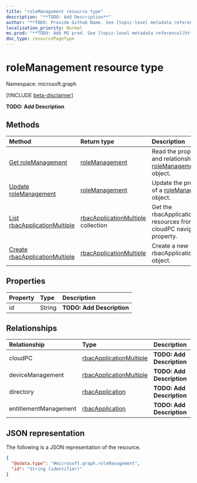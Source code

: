 ```yaml
---
title: "roleManagement resource type"
description: "**TODO: Add Description**"
author: "**TODO: Provide Github Name. See [topic-level metadata reference](https://msgo.azurewebsites.net/add/document/guidelines/metadata.html#topic-level-metadata)**"
localization_priority: Normal
ms.prod: "**TODO: Add MS prod. See [topic-level metadata reference](https://msgo.azurewebsites.net/add/document/guidelines/metadata.html#topic-level-metadata)**"
doc_type: resourcePageType
---
```


# roleManagement resource type

Namespace: microsoft.graph

[!INCLUDE [beta-disclaimer](../../includes/beta-disclaimer.md)]

**TODO: Add Description**

## Methods
|Method|Return type|Description|
|:---|:---|:---|
|[Get roleManagement](../api/intune-rolemanagement-get.md)|[roleManagement](../resources/intune-rolemanagement.md)|Read the properties and relationships of a [roleManagement](../resources/intune-rolemanagement.md) object.|
|[Update roleManagement](../api/intune-rolemanagement-update.md)|[roleManagement](../resources/intune-rolemanagement.md)|Update the properties of a [roleManagement](../resources/intune-rolemanagement.md) object.|
|[List rbacApplicationMultiple](../api/intune-rolemanagement-list-cloudpc.md)|[rbacApplicationMultiple](../resources/rbacapplicationmultiple.md) collection|Get the rbacApplicationMultiple resources from the cloudPC navigation property.|
|[Create rbacApplicationMultiple](../api/intune-rolemanagement-post-cloudpc.md)|[rbacApplicationMultiple](../resources/rbacapplicationmultiple.md)|Create a new rbacApplicationMultiple object.|

## Properties
|Property|Type|Description|
|:---|:---|:---|
|id|String|**TODO: Add Description**|

## Relationships
|Relationship|Type|Description|
|:---|:---|:---|
|cloudPC|[rbacApplicationMultiple](../resources/rbacapplicationmultiple.md)|**TODO: Add Description**|
|deviceManagement|[rbacApplicationMultiple](../resources/rbacapplicationmultiple.md)|**TODO: Add Description**|
|directory|[rbacApplication](../resources/rbacapplication.md)|**TODO: Add Description**|
|entitlementManagement|[rbacApplication](../resources/rbacapplication.md)|**TODO: Add Description**|

## JSON representation
The following is a JSON representation of the resource.
<!-- {
  "blockType": "resource",
  "keyProperty": "id",
  "@odata.type": "microsoft.graph.roleManagement",
  "openType": false
}
-->
``` json
{
  "@odata.type": "#microsoft.graph.roleManagement",
  "id": "String (identifier)"
}
```

